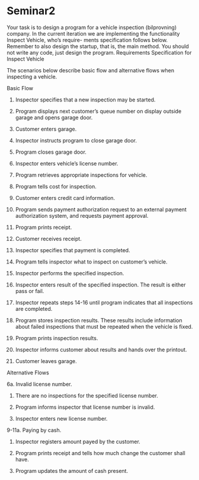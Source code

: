 # Seminar2
Your task is to design a program for a vehicle inspection (bilprovning) company. In the  current iteration we are implementing the functionality Inspect Vehicle, who’s require- ments specification follows below. Remember to also design the startup, that is, the  main method. You should not write any code, just design the program.
Requirements Specification for Inspect Vehicle

The scenarios below describe basic flow and alternative flows when inspecting a vehicle.

Basic Flow

1. Inspector specifies that a new inspection may be started.

2. Program displays next customer’s queue number on display outside garage and opens garage door.

3. Customer enters garage.

4. Inspector instructs program to close garage door.

5. Program closes garage door.

6. Inspector enters vehicle’s license number.

7. Program retrieves appropriate inspections for vehicle.

8. Program tells cost for inspection.

9. Customer enters credit card information.

10. Program sends payment authorization request to an external payment authorization system, and requests payment approval.

11. Program prints receipt.

12. Customer receives receipt.

13. Inspector specifies that payment is completed.

14. Program tells inspector what to inspect on customer’s vehicle.

15. Inspector performs the specified inspection.

16. Inspector enters result of the specified inspection. The result is either pass or fail.

17. Inspector repeats steps 14-16 until program indicates that all inspections are completed.

18. Program stores inspection results. These results include information about failed inspections that must be repeated when the vehicle is fixed.

19. Program prints inspection results.

20. Inspector informs customer about results and hands over the printout.

21. Customer leaves garage.

Alternative Flows

6a. Invalid license number.

1. There are no inspections for the specified license number.

2. Program informs inspector that license number is invalid.

3. Inspector enters new license number.

9-11a. Paying by cash.

1. Inspector registers amount payed by the customer.

2. Program prints receipt and tells how much change the customer shall have.

3. Program updates the amount of cash present.
